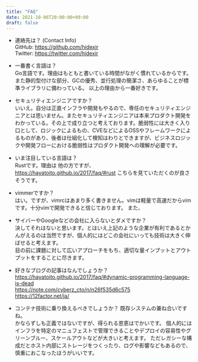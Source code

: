 ```yaml
---
title: "FAQ"
date: 2021-10-06T20:00:00+09:00
draft: false
---
```

- 連絡先は？ (Contact Info)  
GitHub: https://github.com/hidexir  
Twitter: https://twitter.com/hidexir

- 一番書く言語は？  
Go言語です。理由はもともと書いている時間がながく慣れているからです。
また静的型付けな部分、GCの優秀、並行処理の簡潔さ、あらゆることが標準ライブラリに備わっている。
以上の理由から一番好きです。

- セキュリティエンジニアですか？  
いいえ。自分は正直インフラや開発もやるので、専任のセキュリティエンジニアとは思いません。またセキュリティエンジニアは本来プロダクト開発をわかっている。その上で成り立つと考えております。脆弱性には大きく入り口として、ロジックによるもの、CVEなどによるOSSやフレームワークによるものがあり、後者は仕組化して検知はわりとできますが、ビジネスロジックや開発フローにおける脆弱性はプロダクト開発への理解が必要です。

- いま注目している言語は？  
Rustです。理由は 他の方ですが、https://hayatoito.github.io/2017/faq/#rust こちらを見ていただくのが良さそうです。

- vimmerですか？  
はい。ですが、vimrcはあまり多く書きません。vimは軽量で高速だからvimです。十分vimで開発できると信じております。
また、

- サイバーやGoogleなどの会社に入らないとダメですか？  
決してそれはないと思います。とはいえ上記のような企業が有利であるとかんがえるのは当然ですが、個人的にはどこの会社にいっても技術は大きく伸ばせると考えます。  
目の前に課題に対して広いアプローチをもち、適切な量インプットとアウトプットをすることに尽きます。

- 好きなブログの記事はなんでしょうか？  
https://hayatoito.github.io/2017/faq/#dynamic-programming-language-is-dead  
https://note.com/cyberz_cto/n/n26f535d6c575  
https://12factor.net/ja/

- コンテナ技術に乗り換えるべきでしょうか？
既存システムの兼ね合いですね。  
かならずしも正義ではないですが、得られる恩恵はでかいです。
個人的にはインフラを特定のマニュフェストで管理できることやデプロイの容易性やグリーンブルー、スケールアウトなどが大きいと考えます。
ただレガシーな構成だとホスト内部にストレージをつくったり、ログや影響などもあるので、慎重におこなったほうがいいです。

